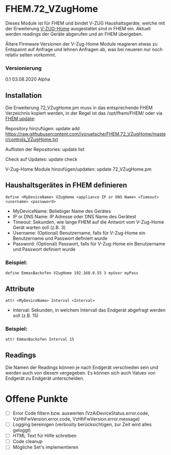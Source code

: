 # FHEM.72_VZugHome
Dieses Module ist für FHEM und bindet V-ZUG Haushaltsgeräte, welche mit der Erweiterung [V-ZUG-Home](https://home.vzug.com) ausgestattet sind in FHEM ein.
Aktuell werden readings der Geräte abgerufen und an FHEM übergeben.

Ältere Firmware Versionen der V-Zug-Home Module reagieren etwas zu Entspannt auf Anfrage und lehnen Anfragen ab, was bei neueren nur noch relativ selten vorkommt.  

### Versionierung
0.1     03.08.2020  Alpha

## Installation
Die Erweiterung 72_VZugHome.pm muss in das entsprechende FHEM Verzeichnis kopiert werden, in der Regel ist das /opt/fhem/FHEM/ oder via [FHEM update](https://wiki.fhem.de/wiki/Update#Syntax_controlfile):

Repository hinzufügen:
    update add https://raw.githubusercontent.com/ivoruetsche/FHEM.72_VZugHome/master/controls_VZugHome.txt

Auflisten der Repositories:
    update list

Check auf Updates:
    update check

V-Zug-Home Module hinzufügen/updaten:
    update 72_VZugHome.pm

## Haushaltsgerätes in FHEM definieren
    define <MyDeviceName> VZugHome <appliance IP or DNS Name> <Timeout> <username> <passwword>

* MyDeviceName: Beliebiger Name des Gerätes
* IP or DNS Name: IP Adresse oder DNS Name des Gerätest
* Timeout: Sekunden, wie lange FHEM auf die Antwort vom V-Zug-Home Gerät warten soll (z.B. 3)
* Username: \(Optional) Benutzername, falls für V-Zug-Home ein Benutzername und Passwort definiert wurde
* Password: \(Optional) Passwort, falls für V-Zug-Home ein Benutzername und Passwort definiert wurde

### Beispiel:

    define EmmasBackofen VZugHome 192.168.0.55 3 myUser myPass

## Attribute
    attr <MyDeviceName> Interval <Interval>

* Interval: Sekunden, in welchem Intervall das Endgerät abgefragt werden soll (z.B. 15)

### Beispiel:

    attr EmmasBackofen Interval 15

## Readings
Die Namen der Readings können je nach Endgerät verschieden sein und werden auch von diesem vergegeben. Es können sich auch Values von Endgerät zu Endgerät unterscheiden.

# Offene Punkte
- [ ] Error Code filtern bzw. auswerten (VzAiDeviceStatus.error.code, VzHhFwVersion.error.code, VzHhFwVersion.error.message)
- [ ] Logging bereinigen (verbosity berücksichtigen, zur Zeit wird alles geloggt)
- [ ] HTML Text für Hilfe schreiben
- [ ] Code cleanup
- [ ] Mögliche Set's implementieren